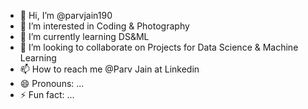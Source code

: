 - 👋 Hi, I’m @parvjain190
- 👀 I’m interested in Coding & Photography
- 🌱 I’m currently learning DS&ML
- 💞️ I’m looking to collaborate on Projects for Data Science & Machine Learning
- 📫 How to reach me @Parv Jain at Linkedin
- 😄 Pronouns: ...
- ⚡ Fun fact: ...

<!---
parvjain190/parvjain190 is a ✨ special ✨ repository because its `README.md` (this file) appears on your GitHub profile.
You can click the Preview link to take a look at your changes.
--->
